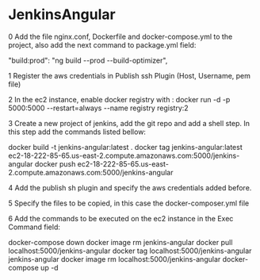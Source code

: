 # JenkinsAngular

0 Add the file nginx.conf, Dockerfile and docker-compose.yml to the project, also add the next command to package.yml field: 

"build:prod": "ng build --prod --build-optimizer",

1 Register the aws credentials in Publish ssh Plugin (Host, Username, pem file)

2 In the ec2 instance, enable docker registry with : 
docker run -d -p 5000:5000 --restart=always --name registry registry:2

3 Create a new project of jenkins, add the git repo and add a shell step. In this step add the commands listed bellow:

docker build -t jenkins-angular:latest .
docker tag jenkins-angular:latest ec2-18-222-85-65.us-east-2.compute.amazonaws.com:5000/jenkins-angular
docker push ec2-18-222-85-65.us-east-2.compute.amazonaws.com:5000/jenkins-angular

4 Add the publish sh plugin and specify the aws credentials added before.

5 Specify the files to be copied, in this case the docker-composer.yml file 

6 Add the commands to be executed on the ec2 instance in the Exec Command field: 

docker-compose down
docker image rm jenkins-angular
docker pull localhost:5000/jenkins-angular
docker tag localhost:5000/jenkins-angular jenkins-angular
docker image rm localhost:5000/jenkins-angular
docker-compose up -d
